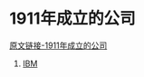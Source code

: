 # 1911年成立的公司

[原文链接-1911年成立的公司](https://www.it-this-year.com/2020/04/29/434)

1. [IBM](https://www.it-this-year.com/2020/04/21/113)